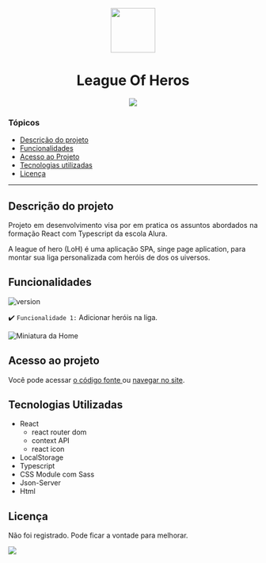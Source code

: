 <p align="center">
   <img src="https://user-images.githubusercontent.com/75186371/189478667-4e735853-01a1-43f6-83f6-89bdc7bdcb4d.png" style="width:90px;"/>
   <h1 align="center"> League Of Heros </h1>    
</p>

<p align="center">
<img src="http://img.shields.io/static/v1?label=STATUS&message=EM%20DESENVOLVIMENTO&color=GREEN&style=for-the-badge"/>
</p>

### Tópicos

- [Descrição do projeto](#descrição-do-projeto)
- [Funcionalidades](#funcionalidades)
- [Acesso ao Projeto](#acesso-ao-projeto)
- [Tecnologias utilizadas](#tecnologias-utilizadas)
- [Licença](#licença)

<hr>

## Descrição do projeto

<p align="justify">
 Projeto em desenvolvimento visa por em pratica os assuntos abordados na formação React com Typescript da escola Alura.
 
 A league of hero (LoH) é uma aplicação SPA, singe page aplication, para montar sua liga personalizada com heróis de dos os uiversos.
</p>

## Funcionalidades

![version](https://img.shields.io/badge/version-1.1.1-green.svg)

:heavy_check_mark: `Funcionalidade 1:` Adicionar heróis na liga.

![Miniatura da Home](https://user-images.githubusercontent.com/75186371/189478483-a4b83c5e-001d-4dbd-8d75-01a8edd5f5e2.jpeg)


## Acesso ao projeto

Você pode acessar [o código fonte ](https://github.com/alexsandro-cristiano/league-of-heros) ou [navegar no site](https://leagueofheros.vercel.app/).

## Tecnologias Utilizadas

- React
  - react router dom
  - context API
  - react icon
- LocalStorage
- Typescript
- CSS Module com Sass
- Json-Server
- Html

## Licença

Não foi registrado. Pode ficar a vontade para melhorar.

   <img src="https://img.shields.io/github/license/alexsandro-cristiano/league-of-heros?style=plastic"/>
